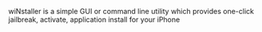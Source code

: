 wiNstaller is a simple GUI or command line utility which provides one-click jailbreak, activate, application install for your iPhone